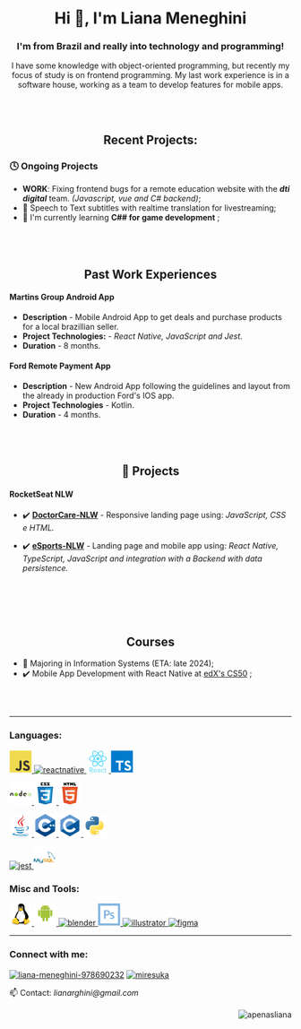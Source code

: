 <h1 align="center">Hi 👋, I'm Liana Meneghini</h1>
<h3 align="center">I'm from Brazil and really into technology and programming!</h3>
<p align="center"> I have some knowledge with object-oriented programming, but recently my focus of study is on frontend programming. My last work experience is in a software house, working as a team to develop features for mobile apps.<p>
<br><br>

   
   
<h2 align="center">Recent Projects:</h2>






<h3 align="left">🕓 Ongoing Projects</h3>

- **WORK**: Fixing frontend bugs for a remote education website with the ***dti digital*** team. *(Javascript, vue and C# backend)*;
- 🌱 Speech to Text subtitles with realtime translation for livestreaming;
- 🌱 I'm currently learning **C## for game development** ;
   <br><br><br><br>

<h2 align="center">Past Work Experiences</h3>

<h4 align="left">Martins Group Android App</h4>

- **Description** - Mobile Android App to get deals and purchase products for a local brazillian seller.
- **Project Technologies:** - *React Native, JavaScript and Jest*.
- **Duration** - 8 months.

<h4 align="left">Ford Remote Payment App</h4>

- **Description** - New Android App following the guidelines and layout from the already in production Ford's IOS app.
- **Project Technologies** - Kotlin.
- **Duration** - 4 months.
<br><br><br><br>

<h2 align="center">🏁 Projects</h3>


<h4 align="left">RocketSeat NLW</h4>

- ✔️ **[DoctorCare-NLW](https://apenasliana.github.io/Rocketseat/nlw-Trilha_Origin/nlw-DoctorCare/)** - Responsive landing page using: *JavaScript, CSS e HTML.*
- ✔️ **[eSports-NLW](https://github.com/apenasliana/Rocketseat-NLW-eSports)** - Landing page and mobile app using: *React Native, TypeScript, JavaScript and integration with a Backend with data persistence.*





   <br><br><br><br>

<h2 align="center">Courses</h3>

- 🌱 Majoring in Information Systems  (ETA: late 2024);
- ✔️ Mobile App Development with React Native at [edX's CS50](https://www.edx.org/course/cs50s-mobile-app-development-with-react-native?index=product&queryID=d1a6b05e091136234fb2b2598c99b4d0&position=1&v=2&linked_from=autocomplete&c=autocomplete) ;




<br><br>
_________________________






<h3 align="left">Languages:</h3>
<p align="left">  
   
   <a href="https://developer.mozilla.org/en-US/docs/Web/JavaScript" target="_blank" rel="noreferrer"> <img src="https://raw.githubusercontent.com/devicons/devicon/master/icons/javascript/javascript-original.svg" alt="javascript" width="40" height="40"/> </a> <a href="https://reactnative.dev/" target="_blank" rel="noreferrer"> <img src="https://reactnative.dev/img/header_logo.svg" alt="reactnative" width="40" height="40"/> </a> <a href="https://reactjs.org/" target="_blank" rel="noreferrer"> <img src="https://raw.githubusercontent.com/devicons/devicon/master/icons/react/react-original-wordmark.svg" alt="react" width="40" height="40"/> </a> <a href="https://www.typescriptlang.org/" target="_blank" rel="noreferrer"> <img src="https://raw.githubusercontent.com/devicons/devicon/master/icons/typescript/typescript-original.svg" alt="typescript" width="40" height="40"/> </a>
   
   
   <a href="https://nodejs.org" target="_blank" rel="noreferrer"> <img src="https://raw.githubusercontent.com/devicons/devicon/master/icons/nodejs/nodejs-original-wordmark.svg" alt="nodejs" width="40" height="40"/> </a> <a href="https://www.w3schools.com/css/" target="_blank" rel="noreferrer"> <img src="https://raw.githubusercontent.com/devicons/devicon/master/icons/css3/css3-original-wordmark.svg" alt="css3" width="40" height="40"/> </a> <a href="https://www.w3.org/html/" target="_blank" rel="noreferrer"> <img src="https://raw.githubusercontent.com/devicons/devicon/master/icons/html5/html5-original-wordmark.svg" alt="html5" width="40" height="40"/> </a> 
   
   
   <a href="https://www.java.com" target="_blank" rel="noreferrer"> <img src="https://raw.githubusercontent.com/devicons/devicon/master/icons/java/java-original.svg" alt="java" width="40" height="40"/> </a> <a href="https://www.w3schools.com/cpp/" target="_blank" rel="noreferrer"> <img src="https://raw.githubusercontent.com/devicons/devicon/master/icons/cplusplus/cplusplus-original.svg" alt="cplusplus" width="40" height="40"/> </a> <a href="https://www.cprogramming.com/" target="_blank" rel="noreferrer"> <img src="https://raw.githubusercontent.com/devicons/devicon/master/icons/c/c-original.svg" alt="c" width="40" height="40"/> </a> <a href="https://www.python.org" target="_blank" rel="noreferrer"> <img src="https://raw.githubusercontent.com/devicons/devicon/master/icons/python/python-original.svg" alt="python" width="40" height="40"/> </a> 
   
<a href="https://jestjs.io" target="_blank" rel="noreferrer"> <img src="https://www.vectorlogo.zone/logos/jestjsio/jestjsio-icon.svg" alt="jest" width="40" height="40"/>  </a> <a href="https://www.mysql.com/" target="_blank" rel="noreferrer"> <img src="https://raw.githubusercontent.com/devicons/devicon/master/icons/mysql/mysql-original-wordmark.svg" alt="mysql" width="40" height="40"/> </a> 
   
   
   
   
   



</p>




<h3 align="left">Misc and Tools:</h3>
<p align="left"> <a href="https://www.linux.org/" target="_blank" rel="noreferrer"> <img src="https://raw.githubusercontent.com/devicons/devicon/master/icons/linux/linux-original.svg" alt="linux" width="40" height="40"/> </a> <a href="https://developer.android.com" target="_blank" rel="noreferrer"> <img src="https://raw.githubusercontent.com/devicons/devicon/master/icons/android/android-original-wordmark.svg" alt="android" width="40" height="40"/> </a>   <a href="https://www.blender.org/" target="_blank" rel="noreferrer"> <img src="https://download.blender.org/branding/community/blender_community_badge_white.svg" alt="blender" width="40" height="40"/> </a> <a href="https://www.photoshop.com/en" target="_blank" rel="noreferrer"> <img src="https://raw.githubusercontent.com/devicons/devicon/master/icons/photoshop/photoshop-line.svg" alt="photoshop" width="40" height="40"/> </a> <a href="https://www.adobe.com/in/products/illustrator.html" target="_blank" rel="noreferrer"> <img src="https://www.vectorlogo.zone/logos/adobe_illustrator/adobe_illustrator-icon.svg" alt="illustrator" width="40" height="40"/> </a> <a href="https://www.figma.com/" target="_blank" rel="noreferrer"> <img src="https://www.vectorlogo.zone/logos/figma/figma-icon.svg" alt="figma" width="40" height="40"/> </a>
   
</p>



__________
<h3 align=>Connect with me:</h3>
   
<div align="left" >
<p align="left">
   <a href="https://linkedin.com/in/liana-meneghini-978690232" target="blank"><img align="center" src="https://raw.githubusercontent.com/rahuldkjain/github-profile-readme-generator/master/src/images/icons/Social/linked-in-alt.svg" alt="liana-meneghini-978690232" height="30" width="40" /></a>
<a href="https://www.leetcode.com/miresuka" target="blank"><img align="center" src="https://raw.githubusercontent.com/rahuldkjain/github-profile-readme-generator/master/src/images/icons/Social/leet-code.svg" alt="miresuka" height="30" width="40" /></a>
</p>
<p>📫 Contact: <i>lianarghini@gmail.com</i></p>
</div>
<div align="right" >
<p>&nbsp;<img align="center" src="https://github-readme-stats.vercel.app/api?username=apenasliana&show_icons=true&locale=en" alt="apenasliana" /></p>
</div>
